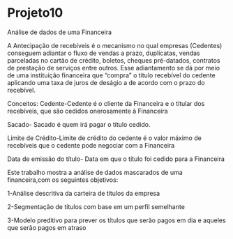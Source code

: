 # Projeto10
Análise de dados de uma Financeira

A Antecipação de recebíveis é o mecanismo no qual empresas (Cedentes) conseguem adiantar
o fluxo de vendas a prazo, duplicatas, vendas parceladas no cartão de crédito, boletos,
cheques pré-datados, contratos de prestação de serviços entre outros. Esse adiantamento se
dá por meio de uma instituição financeira que “compra” o título recebível do cedente aplicando uma
taxa de juros de deságio a de acordo com o prazo do recebível.

Conceitos:
Cedente-Cedente é o cliente da Financeira e o titular dos recebíveis, que são cedidos onerosamente à
Financeira

Sacado- Sacado é quem irá pagar o título cedido.

Limite de Crédito-Limite de crédito do cedente é o valor máximo de recebíveis que o cedente pode negociar com a
Financeira

Data de emissão do título- Data em que o título foi cedido para a Financeira

Este trabalho mostra a análise de dados mascarados de uma financeira,com os seguintes objetivos:

1-Análise descritiva da carteira de títulos da empresa

2-Segmentação de títulos com base em um perfil semelhante

3-Modelo preditivo para prever os títulos que serão pagos em dia e aqueles que serão pagos em atraso
